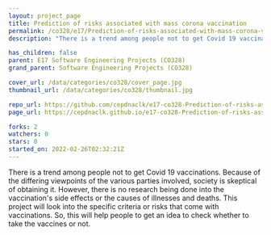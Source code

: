 ```yaml
---
layout: project_page
title: Prediction of risks associated with mass corona vaccination
permalink: /co328/e17/Prediction-of-risks-associated-with-mass-corona-vaccination/
description: "There is a trend among people not to get Covid 19 vaccinations. Because of the differing viewpoints of the various parties involved, society is skeptical of obtaining it. However, there is no research being done into the vaccination's side effects or the causes of illnesses and deaths. This project will look into the specific criteria or risks that come with vaccinations. So, this will help people to get an idea to check whether to take the vaccines or not. "

has_children: false
parent: E17 Software Engineering Projects (CO328)
grand_parent: Software Engineering Projects (CO328)

cover_url: /data/categories/co328/cover_page.jpg
thumbnail_url: /data/categories/co328/thumbnail.jpg

repo_url: https://github.com/cepdnaclk/e17-co328-Prediction-of-risks-associated-with-mass-corona-vaccination
page_url: https://cepdnaclk.github.io/e17-co328-Prediction-of-risks-associated-with-mass-corona-vaccination

forks: 2
watchers: 0
stars: 0
started_on: 2022-02-26T02:32:21Z
---
```

There is a trend among people not to get Covid 19 vaccinations. Because of the differing viewpoints of the various parties involved, society is skeptical of obtaining it. However, there is no research being done into the vaccination's side effects or the causes of illnesses and deaths. This project will look into the specific criteria or risks that come with vaccinations. So, this will help people to get an idea to check whether to take the vaccines or not. 

